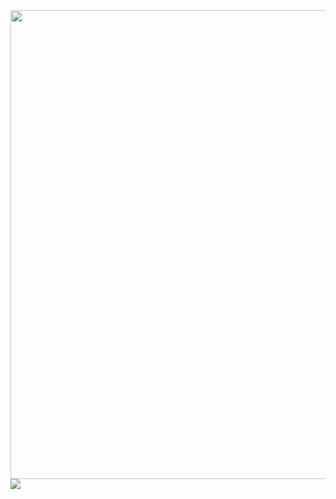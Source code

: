 <img src="https://i.imgur.com/kSUpQ4u.png" align="middle" width="750" >
<a href="https://visitcount.itsvg.in">
  <img src="https://visitcount.itsvg.in/api?id=ZachTheDev&label=Profile%20Views&color=7&icon=5&pretty=true" />
</a>
